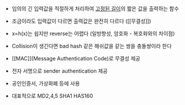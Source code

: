 - 임의의 긴 입력값을 적절하게 처리하여 <u>고정된 길이</u>의 짧은 값을 출력하는 함수
- 조금이라도 입력값이 다르면 출력값은 완전히 다르다 ([[무결성]])
- x=h(x)는 쉽지만 reverse는 어렵다 
  (일방향성, 암호화 - 복호화와의 차이점)
- Collision이 생긴다면 bad hash
  같은 해쉬값을 같는 쌍을 충돌쌍이라 한다

- [[MAC]](Message Authentication Code)로 무결성 제공
- 전자 서명으로 sender authentication 제공
- 공인인증서, 가상화폐 등에 사용
- 대표적으로 MD2,4,5 SHA1 HAS160